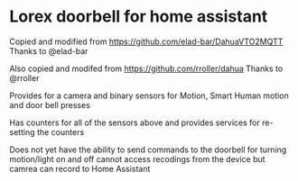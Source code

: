 # Lorex doorbell for home assistant

Copied and modified from https://github.com/elad-bar/DahuaVTO2MQTT
Thanks to @elad-bar

Also copied and modifed from https://github.com/rroller/dahua
Thanks to @rroller

Provides for a camera and binary sensors for Motion, Smart Human motion and door bell presses

Has counters for all of the sensors above and provides services for re-setting the counters

Does not yet have the ability to send commands to the doorbell for turning motion/light on and off
cannot access recodings from the device but camrea can record to Home Assistant
